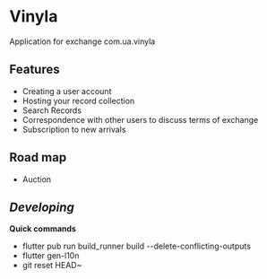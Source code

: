 # Vinyla

Application for exchange com.ua.vinyla

## Features

- Creating a user account
- Hosting your record collection
- Search Records
- Correspondence with other users to discuss terms of exchange
- Subscription to new arrivals

## Road map

- Auction

## *Developing*

**Quick commands**

- flutter pub run build_runner build --delete-conflicting-outputs
- flutter gen-l10n
- git reset HEAD~  
